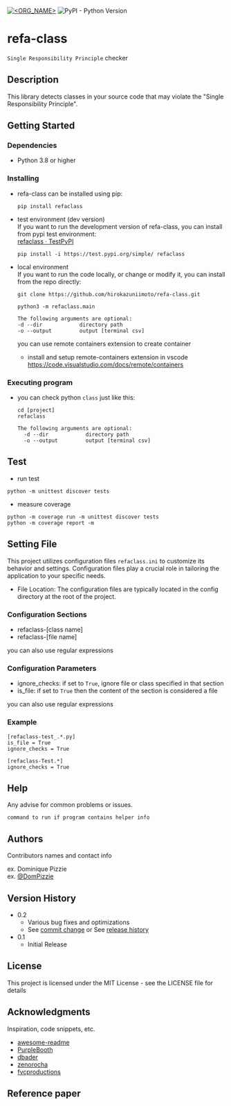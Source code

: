 [![<ORG_NAME>](https://circleci.com/gh/hirokazuniimoto/refa-class.svg?style=svg)](https://app.circleci.com/pipelines/github/hirokazuniimoto/refa-class)
![PyPI - Python Version](https://img.shields.io/pypi/pyversions/refaclass)

# refa-class

`Single Responsibility Principle` checker

## Description

This library detects classes in your source code that may violate the "Single Responsibility Principle".

## Getting Started

### Dependencies

* Python 3.8 or higher

### Installing
* refa-class can be installed using pip:
    ```
    pip install refaclass
    ```

* test environment (dev version)  
  If you want to run the development version of refa-class, you can install from pypi test environment:  
    [refaclass · TestPyPI](https://test.pypi.org/project/refaclass/)
    ```
    pip install -i https://test.pypi.org/simple/ refaclass 
    ```

* local environment  
  If you want to run the code locally, or change or modify it, you can install from the repo directly:
  ```
  git clone https://github.com/hirokazuniimoto/refa-class.git    
  ```
  
  ```
  python3 -m refaclass.main

  The following arguments are optional:
  -d --dir            directory path
  -o --output         output [terminal csv]
  ```

  you can use remote containers extension to create container
  - install and setup remote-containers extension in vscode
  https://code.visualstudio.com/docs/remote/containers

### Executing program

* you can check python `class` just like this:

  ```
  cd [project]
  refaclass

  The following arguments are optional:
    -d --dir            directory path
    -o --output         output [terminal csv]
  ```

## Test

* run test
```
python -m unittest discover tests
```
* measure coverage
```
python -m coverage run -m unittest discover tests
python -m coverage report -m
```

## Setting File
This project utilizes configuration files `refaclass.ini` to customize its behavior and settings. Configuration files play a crucial role in tailoring the application to your specific needs. 

* File Location: The configuration files are typically located in the config directory at the root of the project.

### Configuration Sections
* refaclass-[class name]
* refaclass-[file name]

you can also use regular expressions

### Configuration Parameters
* ignore_checks: if set to `True`,  ignore file or class specified in that section
* is_file: if set to `True` then the content of the section is considered a file

you can also use regular expressions

### Example
```
[refaclass-test_.*.py]
is_file = True
ignore_checks = True

[refaclass-Test.*]
ignore_checks = True
```



## Help

Any advise for common problems or issues.
```
command to run if program contains helper info
```

## Authors

Contributors names and contact info

ex. Dominique Pizzie  
ex. [@DomPizzie](https://twitter.com/dompizzie)

## Version History

* 0.2
    * Various bug fixes and optimizations
    * See [commit change]() or See [release history]()
* 0.1
    * Initial Release

## License

This project is licensed under the MIT License - see the LICENSE file for details

## Acknowledgments

Inspiration, code snippets, etc.
* [awesome-readme](https://github.com/matiassingers/awesome-readme)
* [PurpleBooth](https://gist.github.com/PurpleBooth/109311bb0361f32d87a2)
* [dbader](https://github.com/dbader/readme-template)
* [zenorocha](https://gist.github.com/zenorocha/4526327)
* [fvcproductions](https://gist.github.com/fvcproductions/1bfc2d4aecb01a834b46)

## Reference paper


